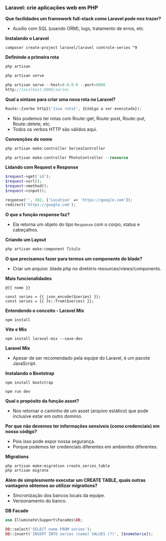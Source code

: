 ### Laravel: crie aplicações web em PHP

**Que facilidades um framework full-stack como Laravel pode nos trazer?**
- Auxílio com SQL (usando ORM), logs, tratamento de erros, etc.

**Instalando o Laravel**
```
composer create-project laravel/laravel controle-series ^9
```

**Definindo a primeira rota**
```php
php artisan
```

```php
php artisan serve
```

```php
php artisan serve --host=0.0.0.0 --port=8000
http://localhost:8000/series
```

**Qual a sintaxe para criar uma nova rota no Laravel?**
```php
Route::{verbo http}('{sua rota}', {Código a ser executado});
```

- Nós podemos ter rotas com Route::get, Route::post, Route::put, Route::delete, etc. 
- Todos os verbos HTTP são válidos aqui.

**Convenções de nome**
```php
php artisan make:controller SeriesController
```

```php
php artisan make:controller PhotoController --resource
```

**Lidando com Request e Response**
```php
$request->get('id');
$request->url();
$request->method();
$request->input();

response('', 302, ['Location' => 'https://google.com']);
redirect('https://google.com');
```

**O que a função response faz?**
- Ela retorna um objeto do tipo ```Response``` com o corpo, status e cabeçalhos.

**Criando um Layout**
```php
php artisan make:component Titulo
```

**O que precisamos fazer para termos um componente do blade?**
- Criar um arquivo .blade.php no diretório resources/views/components.

**Mais funcionalidades**
```
@{{ nome }}

const series = {{ json_encode($series) }};
const series = {{ Js::from($series) }};
```

**Entendendo o conceito - Laravel Mix**
```
npm install
```

**Vite e Mix**
```
npm install laravel-mix --save-dev
```

**Laravel Mix**
- Apesar de ser recomendado pela equipe do Laravel, é um pacote JavaScript.

**Instalando o Bootstrap**
```
npm install bootstrap
```

```
npm run dev
```

**Qual o propósito da função asset?**
- Nos retornar o caminho de um asset (arquivo estático) que pode inclusive estar em outro domínio.

**Por que não devemos ter informações sensíveis (como credenciais) em nosso código?**
- Pois isso pode expor nossa segurança.
- Porque podemos ter credenciais diferentes em ambientes diferentes.

**Migrations**
```php
php artisan make:migration create_series_table
php artisan migrate
```

**Além de simplesmente executar um CREATE TABLE, quais outras vantagens obtemos ao utilizar migrations?**
- Sincronização dos bancos locais da equipe.
- Versionamento do banco.

**DB Facade**
```php
use Illuminate\Support\Facades\DB;

DB::select('SELECT nome FROM series');
DB::insert('INSERT INTO series (nome) VALUES (?)', [$nomeSerie]);
```
